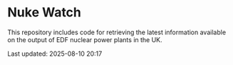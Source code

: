 # Nuke Watch

This repository includes code for retrieving the latest information available on the output of EDF nuclear power plants in the UK.

Last updated: 2025-08-10 20:17